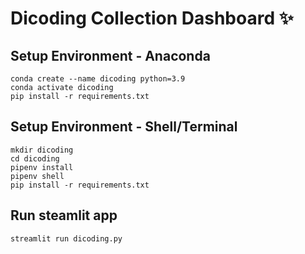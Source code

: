 # Dicoding Collection Dashboard ✨

## Setup Environment - Anaconda
```
conda create --name dicoding python=3.9
conda activate dicoding
pip install -r requirements.txt
```

## Setup Environment - Shell/Terminal
```
mkdir dicoding
cd dicoding
pipenv install
pipenv shell
pip install -r requirements.txt
```

## Run steamlit app
```
streamlit run dicoding.py
```
